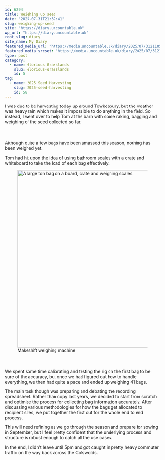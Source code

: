 ```yaml
---
id: 6294
title: Weighing up seed
date: "2025-07-31T21:37:41"
slug: weighing-up-seed
site: "https://diary.uncountable.uk"
wp_url: "https://diary.uncountable.uk"
root_slug: diary
site_name: My Diary
featured_media_url: "https://media.uncountable.uk/diary/2025/07/31211058/IMG20250731124001.webp"
featured_media_srcset: "https://media.uncountable.uk/diary/2025/07/31211058/IMG20250731124001-300x169.webp 300w, https://media.uncountable.uk/diary/2025/07/31211058/IMG20250731124001-1024x576.webp 1024w, https://media.uncountable.uk/diary/2025/07/31211058/IMG20250731124001-150x150.webp 150w, https://media.uncountable.uk/diary/2025/07/31211058/IMG20250731124001-640x360.webp 640w, https://media.uncountable.uk/diary/2025/07/31211058/IMG20250731124001.webp 1959w"
type: post
category:
  - name: Glorious Grasslands
    slug: glorious-grasslands
    id: 5
tag:
  - name: 2025 Seed Harvesting
    slug: 2025-seed-harvesting
    id: 58
---
```



<p>I was due to be harvesting today up around Tewkesbury, but the weather was heavy rain which makes it impossible to do anything in the field.  So instead, I went over to help Tom at the barn with some raking, bagging and weighing of the seed collected so far.</p>


<style>.kb-row-layout-id6294_35fa33-03 > .kt-row-column-wrap{align-content:start;}:where(.kb-row-layout-id6294_35fa33-03 > .kt-row-column-wrap) > .wp-block-kadence-column{justify-content:start;}.kb-row-layout-id6294_35fa33-03 > .kt-row-column-wrap{column-gap:var(--global-kb-gap-md, 2rem);row-gap:var(--global-kb-gap-md, 2rem);padding-top:var(--global-kb-spacing-sm, 1.5rem);padding-bottom:var(--global-kb-spacing-sm, 1.5rem);grid-template-columns:repeat(2, minmax(0, 1fr));}.kb-row-layout-id6294_35fa33-03 > .kt-row-layout-overlay{opacity:0.30;}@media all and (max-width: 1024px){.kb-row-layout-id6294_35fa33-03 > .kt-row-column-wrap{grid-template-columns:repeat(2, minmax(0, 1fr));}}@media all and (max-width: 767px){.kb-row-layout-id6294_35fa33-03 > .kt-row-column-wrap{grid-template-columns:minmax(0, 1fr);}}</style><div class="kb-row-layout-wrap kb-row-layout-id6294_35fa33-03 alignnone wp-block-kadence-rowlayout"><div class="kt-row-column-wrap kt-has-2-columns kt-row-layout-equal kt-tab-layout-inherit kt-mobile-layout-row kt-row-valign-top">
<style>.kadence-column6294_153b0a-4c > .kt-inside-inner-col,.kadence-column6294_153b0a-4c > .kt-inside-inner-col:before{border-top-left-radius:0px;border-top-right-radius:0px;border-bottom-right-radius:0px;border-bottom-left-radius:0px;}.kadence-column6294_153b0a-4c > .kt-inside-inner-col{column-gap:var(--global-kb-gap-sm, 1rem);}.kadence-column6294_153b0a-4c > .kt-inside-inner-col{flex-direction:column;}.kadence-column6294_153b0a-4c > .kt-inside-inner-col > .aligncenter{width:100%;}.kadence-column6294_153b0a-4c > .kt-inside-inner-col:before{opacity:0.3;}.kadence-column6294_153b0a-4c{position:relative;}@media all and (max-width: 1024px){.kadence-column6294_153b0a-4c > .kt-inside-inner-col{flex-direction:column;justify-content:center;}}@media all and (max-width: 767px){.kadence-column6294_153b0a-4c > .kt-inside-inner-col{flex-direction:column;justify-content:center;}}</style>
<div class="wp-block-kadence-column kadence-column6294_153b0a-4c"><div class="kt-inside-inner-col">
<p>Although quite a few bags have been amassed this season, nothing has been weighed yet.</p>



<p>Tom had hit upon the idea of using bathroom scales with a crate and whiteboard to take the load of each bag effectively.</p>
</div></div>


<style>.kadence-column6294_1541ce-3b > .kt-inside-inner-col,.kadence-column6294_1541ce-3b > .kt-inside-inner-col:before{border-top-left-radius:0px;border-top-right-radius:0px;border-bottom-right-radius:0px;border-bottom-left-radius:0px;}.kadence-column6294_1541ce-3b > .kt-inside-inner-col{column-gap:var(--global-kb-gap-sm, 1rem);}.kadence-column6294_1541ce-3b > .kt-inside-inner-col{flex-direction:column;}.kadence-column6294_1541ce-3b > .kt-inside-inner-col > .aligncenter{width:100%;}.kadence-column6294_1541ce-3b > .kt-inside-inner-col:before{opacity:0.3;}.kadence-column6294_1541ce-3b{position:relative;}@media all and (max-width: 1024px){.kadence-column6294_1541ce-3b > .kt-inside-inner-col{flex-direction:column;justify-content:center;}}@media all and (max-width: 767px){.kadence-column6294_1541ce-3b > .kt-inside-inner-col{flex-direction:column;justify-content:center;}}</style>
<div class="wp-block-kadence-column kadence-column6294_1541ce-3b"><div class="kt-inside-inner-col">
<figure class="wp-block-image size-large"><img loading="lazy" decoding="async" width="1024" height="576" src="https://media.uncountable.uk/diary/2025/07/31211047/IMG20250731150141-1024x576.webp" alt="A large ton bag on a board, crate and weighing scales" class="wp-image-6288" srcset="https://media.uncountable.uk/diary/2025/07/31211047/IMG20250731150141-1024x576.webp 1024w, https://media.uncountable.uk/diary/2025/07/31211047/IMG20250731150141-300x169.webp 300w, https://media.uncountable.uk/diary/2025/07/31211047/IMG20250731150141-640x360.webp 640w" sizes="auto, (max-width: 1024px) 100vw, 1024px" /><figcaption class="wp-element-caption">Makeshift weighing machine</figcaption></figure>
</div></div>

</div></div>


<p>We spent some time calibrating and testing the rig on the first bag to be sure of the accuracy, but once we had figured out how to handle everything, we then had quite a pace and ended up weighing 41 bags.</p>



<p>The main task though was preparing and debating the recording spreadsheet.  Rather than copy last years, we decided to start from scratch and optimise the process for collecting bag information accurately.  After discussing various methodologies for how the bags get allocated to recipient sites, we put together the first cut for the whole end to end process.</p>



<p>This will need refining as we go through the season and prepare for sowing in September, but I feel pretty confident that the underlying process and structure is robust enough to catch all the use cases.</p>



<p>In the end, I didn&#8217;t leave until 5pm and got caught in pretty heavy commuter traffic on the way back across the Cotswolds.  </p>
